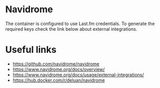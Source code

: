 # Navidrome

The container is configured to use Last.fm credentials. To generate the required keys check the link below about external integrations.

# Useful links

- https://github.com/navidrome/navidrome
- https://www.navidrome.org/docs/overview/
- https://www.navidrome.org/docs/usage/external-integrations/
- https://hub.docker.com/r/deluan/navidrome
